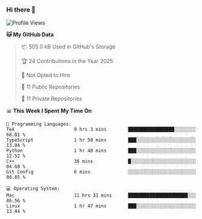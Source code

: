 ### Hi there 👋

<!--
**huayuan4396/huayuan4396** is a ✨ _special_ ✨ repository because its `README.md` (this file) appears on your GitHub profile.

Here are some ideas to get you started:

- 🔭 I’m currently working on ...
- 🌱 I’m currently learning ...
- 👯 I’m looking to collaborate on ...
- 🤔 I’m looking for help with ...
- 💬 Ask me about ...
- 📫 How to reach me: ...
- 😄 Pronouns: ...
- ⚡ Fun fact: ...
-->

<!--START_SECTION:waka-->
![Profile Views](http://img.shields.io/badge/Profile%20Views-0-blue)

**🐱 My GitHub Data** 

> 📦 505.0 kB Used in GitHub's Storage 
 > 
> 🏆 24 Contributions in the Year 2025
 > 
> 🚫 Not Opted to Hire
 > 
> 📜 11 Public Repositories 
 > 
> 🔑 11 Private Repositories 
 > 
📊 **This Week I Spent My Time On** 

```text
💬 Programming Languages: 
TeX                      9 hrs 3 mins        █████████████████░░░░░░░░   68.01 % 
TypeScript               1 hr 50 mins        ███░░░░░░░░░░░░░░░░░░░░░░   13.84 % 
Python                   1 hr 40 mins        ███░░░░░░░░░░░░░░░░░░░░░░   12.52 % 
C++                      36 mins             █░░░░░░░░░░░░░░░░░░░░░░░░   04.60 % 
Git Config               6 mins              ░░░░░░░░░░░░░░░░░░░░░░░░░   00.85 % 

💻 Operating System: 
Mac                      11 hrs 31 mins      ██████████████████████░░░   86.56 % 
Linux                    1 hr 47 mins        ███░░░░░░░░░░░░░░░░░░░░░░   13.44 % 
```


<!--END_SECTION:waka-->
